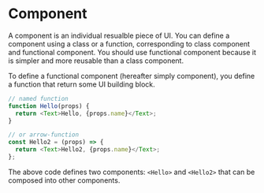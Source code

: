 # Component

A component is an individual resualble piece of UI. You can define a component using a class or a function, corresponding to class component and functional component. You should use functional component because it is simpler and more reusable than a class component.

To define a functional component (hereafter simply component), you define a function that return some UI building block.

```js
// named function
function Hello(props) {
  return <Text>Hello, {props.name}</Text>;
}

// or arrow-function
const Hello2 = (props) => {
  return <Text>Hello2, {props.name}</Text>;
};
```

The above code defines two components: `<Hello>` and `<Hello2>` that can be composed into other components.

```js

```
